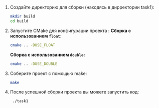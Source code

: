 1. Создайте директорию для сборки (находясь в дирректории task1):
   ```sh
   mkdir build
   cd build
   ```
2. Запустите CMake для конфигурации проекта :
   **Сборка с использованием `float`:**
   ```sh
   cmake .. -DUSE_FLOAT
   ```
   **Сборка с использованием `double`:**
   ```sh
   cmake .. -DUSE_DOUBLE
   ```
3. Соберите проект с помощью make:
   ```sh
   make
   ```
4. После успешной сборки проекта вы можете запустить код:
   ```sh
    ./task1
   ```